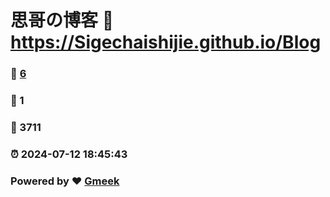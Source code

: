 # 思哥の博客 :link: https://Sigechaishijie.github.io/Blog 
### :page_facing_up: [6](https://Sigechaishijie.github.io/Blog/tag.html) 
### :speech_balloon: 1 
### :hibiscus: 3711 
### :alarm_clock: 2024-07-12 18:45:43 
### Powered by :heart: [Gmeek](https://github.com/Meekdai/Gmeek)
